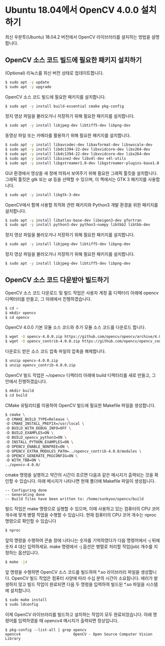 # Ubuntu 18.04에서 OpenCV 4.0.0 설치하기

최신 우분투(Ubuntu) 18.04.2 버전에서 OpenCV 라이브러리를 설치하는 방법을 설명합니다.

## OpenCV 소스 코드 빌드에 필요한 패키지 설치하기

(Optional) 리눅스를 최신 버전 상태로 업데이트합니다.

```bash
$ sudo apt -y update
$ sudo apt -y upgrade
```

OpenCV 소스 코드 빌드에 필요한 패키지를 설치합니다.

```bash
$ sudo apt -y install build-essential cmake pkg-config
```

정지 영상 파일을 불러오거나 저장하기 위해 필요한 패키지를 설치합니다.

```bash
$ sudo apt -y install libjpeg-dev libtiff5-dev libpng-dev
```

동영상 파일 또는 카메라를 활용하기 위해 필요한 패키지를 설치합니다.

```bash
$ sudo apt -y install libavcodec-dev libavformat-dev libswscale-dev
$ sudo apt -y install libdc1394-22-dev libxvidcore-dev libx264-dev
$ sudo apt -y install libdc1394-22-dev libxvidcore-dev libx264-dev
$ sudo apt -y install libxine2-dev libv4l-dev v4l-utils
$ sudo apt -y install libgstreamer1.0-dev libgstreamer-plugins-base1.0-dev
```

GUI 환경에서 영상을 새 창에 띄워서 보여주기 위해 필요한 그래픽 툴킷을 설치합니다. 그래픽 툴킷은 gtk 또는 qt 등을 선택할 수 있으며, 이 책에서는 GTK 3 패키지를 사용합니다. 
```bash
$ sudo apt -y install libgtk-3-dev
```

OpenCV에서 함께 사용할 최적화 관련 패키지와 Python3 개발 환경을 위한 패키지를 설치합니다.
```bash
$ sudo apt -y install libatlas-base-dev libeigen3-dev gfortran
$ sudo apt -y install python3-dev python3-numpy libtbb2 libtbb-dev
```

정지 영상 파일을 불러오거나 저장하기 위해 필요한 패키지를 설치합니다.
```bash
$ sudo apt -y install libjpeg-dev libtiff5-dev libpng-dev
```

정지 영상 파일을 불러오거나 저장하기 위해 필요한 패키지를 설치합니다.
```bash
$ sudo apt -y install libjpeg-dev libtiff5-dev libpng-dev
```

## OpenCV 소스 코드 다운받아 빌드하기

OpenCV 소스 코드 다운로드 및 빌드 작업은 사용자 계정 홈 디렉터리 아래에 opencv 디렉터리를 만들고, 그 아래에서 진행하겠습니다. 
```bash
$ cd ~
$ mkdir opencv
$ cd opencv
```

OpenCV 4.0.0 기본 모듈 소스 코드와 추가 모듈 소스 코드를 다운로드 합니다.

```bash
$ wget -O opencv-4.0.0.zip https://github.com/opencv/opencv/archive/4.0.0.zip
$ wget -O opencv_contrib-4.0.0.zip https://github.com/opencv/opencv_contrib/archive/4.0.0.zip
```

다운로드 받은 소스 코드 압축 파일의 압축을 해제합니다.

```bash
$ unzip opencv-4.0.0.zip
$ unzip opencv_contrib-4.0.0.zip
```

OpenCV 빌드 작업은 ~/opencv 디렉터리 아래에 build 디렉터리를 새로 만들고, 그 안에서 진행하겠습니다.

```bash
$ mkdir build
$ cd build
```

CMake 유틸리티를 이용하여 OpenCV 빌드에 필요한 Makefile 파일을 생성합니다.

```bash
$ cmake \
-D CMAKE_BUILD_TYPE=Release \
-D CMAKE_INSTALL_PREFIX=/usr/local \
-D BUILD_WITH_DEBUG_INFO=OFF \
-D BUILD_EXAMPLES=ON \
-D BUILD_opencv_python3=ON \
-D INSTALL_PYTHON_EXAMPLES=ON \
-D OPENCV_ENABLE_NONFREE=ON \
-D OPENCV_EXTRA_MODULES_PATH=../opencv_contrib-4.0.0/modules \
-D OPENCV_GENERATE_PKGCONFIG=ON \
-D WITH_TBB=ON \
../opencv-4.0.0/
```

cmake 명령을 실행하고 약간의 시간이 흐르면 다음과 같은 메시지가 출력되는 것을 확인할 수 있습니다. 아래 메시지가 나타나면 현재 폴더에 Makefile 파일이 생성됩니다.

```
-- Configuring done
-- Generating done
-- Build files have been written to: /home/sunkyoo/opencv/build
```

빌드 작업은 make 명령으로 실행할 수 있으며, 이때 사용하고 있는 컴퓨터의 CPU 코어 개수에 맞게 병렬 작업을 수행할 수 있습니다. 현재 컴퓨터의 CPU 코어 개수는 nproc 명령으로 확인할 수 있습니다

```bash
$ nproc
```

앞의 명령을 수행하여 콘솔 창에 나타나는 숫자를 기억하였다가 다음 명령어에서 -j 뒤에 숫자 4 대신 입력하세요. make 명령에서 -j 옵션은 병렬로 처리할 작업(job) 개수를 지정하는 옵션입니다.

```bash
$ make -j4
```

앞 명령을 수행하면 OpenCV 소스 코드를 빌드하여 *.so 라이브러리 파일을 생성합니다. OpenCV 빌드 작업은 컴퓨터 사양에 따라 수십 분의 시간이 소요됩니다. 에러가 발생하지 않고 빌드 작업이 완료되면 다음 두 명령을 입력하여 빌드된 *.so 파일을 시스템
에 설치합니다.

```bash
$ sudo make install
$ sudo ldconfig
```

이제 OpenCV 라이브러리를 빌드하고 설치하는 작업이 모두 완료되었습니다. 아래 명령어를 입력하였을 때 opencv4 메시지가 출력되면 정상입니다.

```
$ pkg-config --list-all | grep opencv
opencv4                        OpenCV - Open Source Computer Vision Library
```
